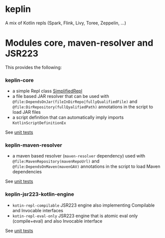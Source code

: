 # keplin

A mix of Kotlin repls (Spark, Flink, Livy, Toree, Zeppelin, ...)

# Modules core, maven-resolver and JSR223

This provides the following:

### keplin-core

* a simple Repl class [SimplifiedRepl](./tree/master/core/src/main/kotlin/uy/kohesive/keplin/kotlin/script/SimplifiedRepl.kt)
* a file based JAR resolver that can be used with `@file:DependsOnJar(fileInDirRepo|fullyQualifiedFile)` and `@file:DirRepository(fullQyalifiedPath)` annotations in the script to load JAR files
* a script definition that can automatically imply imports `KotlinScriptDefinitionEx`

See [unit tests](./tree/master/core/src/test/kotlin/uy/kohesive/keplin/kotlin/script)

### keplin-maven-resolver

* a maven based resolver (`maven-resolver` dependency) used with `@file:MavenRepository(mavenRepoUrl)` and `@file:DependsOnMaven(mavenGAV)` annotations in the script to load Maven dependencies

See [unit tests](./tree/master/maven-resolver/src/test/kotlin/uy/kohesive/keplin/kotlin/script/resolver/maven)

### keplin-jsr223-kotlin-engine

* `kotin-repl-compilable` JSR223 engine also implementing Compilable and Invocable interfaces
* `kotin-repl-eval-only` JSR223 engine that is atomic eval only (compile+eval) and also Invocable interface

See [unit tests](./tree/master/jsr223-engine/src/test/kotlin/uy/kohesive/keplin/kotlin/script/jsr223)